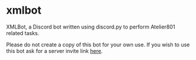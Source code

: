# xmlbot
XMLBot, a Discord bot written using discord.py to perform Atelier801 related tasks.

Please do not create a copy of this bot for your own use. If you wish to use this bot ask for a server invite link [here](https://atelier801.com/topic?f=6&t=855149).

